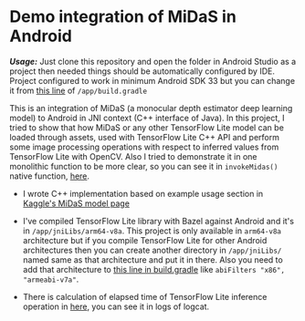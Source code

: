 # Demo integration of MiDaS in Android

***Usage:*** Just clone this repository and open the folder in Android Studio as a project then needed things should be automatically configured by IDE. Project configured to work in minimum Android SDK 33 but you can change it from [this line](https://github.com/rethfor/MiDaS_Android/blob/bdbea79faaf08c2cbb6db85334144305f14757c3/app/build.gradle#L11) of ```/app/build.gradle```

This is an integration of MiDaS (a monocular depth estimator deep learning model) to Android in JNI context (C++ interface of Java). In this project, I tried to show that how
MiDaS or any other TensorFlow Lite model can be loaded through assets, used with TensorFlow Lite C++ API and perform some image processing operations with respect to
inferred values from TensorFlow Lite with OpenCV. Also I tried to demonstrate it in one monolithic function to be more clear, so you can see it in ```invokeMidas()``` native function, [here](https://github.com/rethfor/MiDaS_Android/blob/bdbea79faaf08c2cbb6db85334144305f14757c3/app/src/main/cpp/native-lib.cpp#L25). 

* I wrote C++ implementation based on example usage section in [Kaggle's MiDaS model page](https://www.kaggle.com/models/intel/midas/frameworks/tfLite/variations/v2-1-small-lite/versions/1?tfhub-redirect=true)

* I've compiled TensorFlow Lite library with Bazel against Android and it's in ```/app/jniLibs/arm64-v8a```. This project is only available in ```arm64-v8a``` architecture but if you compile TensorFlow Lite for other Android architectures then you can create another directory in ```/app/jniLibs/``` named same as that architecture and put it in there. Also you need to add that architecture to [this line in build.gradle](https://github.com/rethfor/MiDaS_Android/blob/bdbea79faaf08c2cbb6db85334144305f14757c3/app/build.gradle#L19) like ```abiFilters "x86", "armeabi-v7a"```.
  
  
* There is calculation of elapsed time of TensorFlow Lite inference operation in [here](https://github.com/rethfor/MiDaS_Android/blob/bdbea79faaf08c2cbb6db85334144305f14757c3/app/src/main/cpp/native-lib.cpp#L104), you can see it in logs of logcat.
